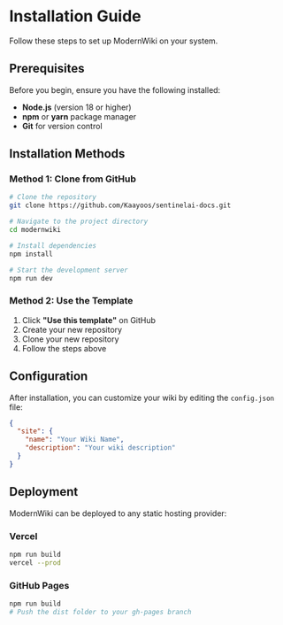 # Installation Guide

Follow these steps to set up ModernWiki on your system.

## Prerequisites

Before you begin, ensure you have the following installed:

- **Node.js** (version 18 or higher)
- **npm** or **yarn** package manager
- **Git** for version control

## Installation Methods

### Method 1: Clone from GitHub

```bash
# Clone the repository
git clone https://github.com/Kaayoos/sentinelai-docs.git

# Navigate to the project directory
cd modernwiki

# Install dependencies
npm install

# Start the development server
npm run dev
```

### Method 2: Use the Template

1. Click **"Use this template"** on GitHub
2. Create your new repository
3. Clone your new repository
4. Follow the steps above

## Configuration

After installation, you can customize your wiki by editing the `config.json` file:

```json
{
  "site": {
    "name": "Your Wiki Name",
    "description": "Your wiki description"
  }
}
```

## Deployment

ModernWiki can be deployed to any static hosting provider:

### Vercel
```bash
npm run build
vercel --prod
```

### GitHub Pages
```bash
npm run build
# Push the dist folder to your gh-pages branch
```